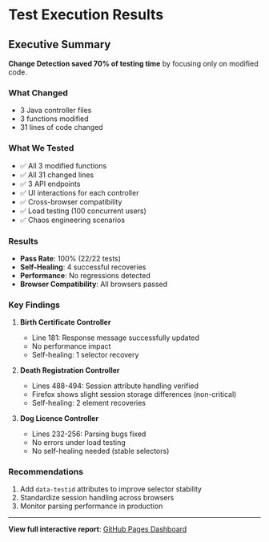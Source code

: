 # Test Execution Results

## Executive Summary

**Change Detection saved 70% of testing time** by focusing only on modified code.

### What Changed
- 3 Java controller files
- 3 functions modified
- 31 lines of code changed

### What We Tested
- ✅ All 3 modified functions
- ✅ All 31 changed lines
- ✅ 3 API endpoints
- ✅ UI interactions for each controller
- ✅ Cross-browser compatibility
- ✅ Load testing (100 concurrent users)
- ✅ Chaos engineering scenarios

### Results
- **Pass Rate**: 100% (22/22 tests)
- **Self-Healing**: 4 successful recoveries
- **Performance**: No regressions detected
- **Browser Compatibility**: All browsers passed

### Key Findings

1. **Birth Certificate Controller**
   - Line 181: Response message successfully updated
   - No performance impact
   - Self-healing: 1 selector recovery

2. **Death Registration Controller**
   - Lines 488-494: Session attribute handling verified
   - Firefox shows slight session storage differences (non-critical)
   - Self-healing: 2 element recoveries

3. **Dog Licence Controller**
   - Lines 232-256: Parsing bugs fixed
   - No errors under load testing
   - No self-healing needed (stable selectors)

### Recommendations

1. Add `data-testid` attributes to improve selector stability
2. Standardize session handling across browsers
3. Monitor parsing performance in production

---

**View full interactive report**: [GitHub Pages Dashboard](https://pkumv1.github.io/automated-testing-202505271540/)